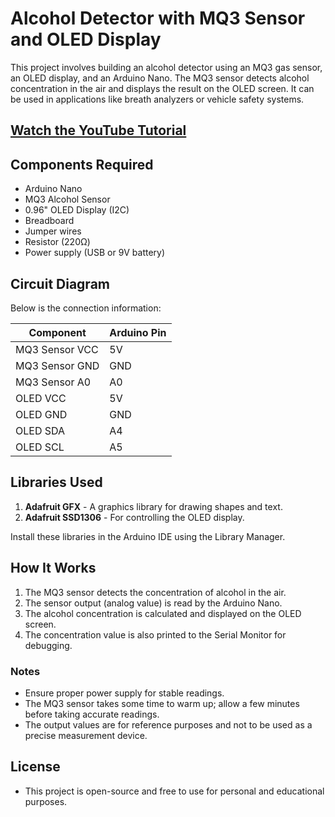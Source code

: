 # Alcohol Detector with MQ3 Sensor and OLED Display

This project involves building an alcohol detector using an MQ3 gas sensor, an OLED display, and an Arduino Nano. The MQ3 sensor detects alcohol concentration in the air and displays the result on the OLED screen. It can be used in applications like breath analyzers or vehicle safety systems.

## [Watch the YouTube Tutorial](https://youtube.com/shorts/-JExOetwxkM)


## Components Required

- Arduino Nano
- MQ3 Alcohol Sensor
- 0.96" OLED Display (I2C)
- Breadboard
- Jumper wires
- Resistor (220Ω)
- Power supply (USB or 9V battery)

## Circuit Diagram

Below is the connection information:

| Component      | Arduino Pin  |
| -------------- | ------------ |
| MQ3 Sensor VCC | 5V           |
| MQ3 Sensor GND | GND          |
| MQ3 Sensor A0  | A0           |
| OLED VCC       | 5V           |
| OLED GND       | GND          |
| OLED SDA       | A4           |
| OLED SCL       | A5           |

## Libraries Used

1. **Adafruit GFX** - A graphics library for drawing shapes and text.
2. **Adafruit SSD1306** - For controlling the OLED display.

Install these libraries in the Arduino IDE using the Library Manager.

## How It Works
1. The MQ3 sensor detects the concentration of alcohol in the air.
2. The sensor output (analog value) is read by the Arduino Nano.
3. The alcohol concentration is calculated and displayed on the OLED screen.
4. The concentration value is also printed to the Serial Monitor for debugging.

### Notes
- Ensure proper power supply for stable readings.
- The MQ3 sensor takes some time to warm up; allow a few minutes before taking accurate readings.
- The output values are for reference purposes and not to be used as a precise measurement device.
## License
- This project is open-source and free to use for personal and educational purposes.
